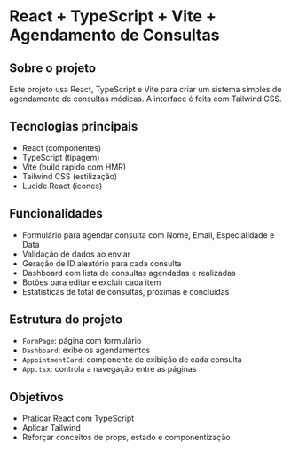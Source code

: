 # React + TypeScript + Vite + Agendamento de Consultas

## Sobre o projeto

Este projeto usa React, TypeScript e Vite para criar um sistema simples de agendamento de consultas médicas. A interface é feita com Tailwind CSS.

## Tecnologias principais

- React (componentes)  
- TypeScript (tipagem)  
- Vite (build rápido com HMR)  
- Tailwind CSS (estilização)  
- Lucide React (ícones)  

## Funcionalidades

- Formulário para agendar consulta com Nome, Email, Especialidade e Data  
- Validação de dados ao enviar  
- Geração de ID aleatório para cada consulta  
- Dashboard com lista de consultas agendadas e realizadas  
- Botões para editar e excluir cada item  
- Estatísticas de total de consultas, próximas e concluídas  

## Estrutura do projeto

- `FormPage`: página com formulário  
- `Dashboard`: exibe os agendamentos  
- `AppointmentCard`: componente de exibição de cada consulta  
- `App.tsx`: controla a navegação entre as páginas  

## Objetivos

- Praticar React com TypeScript  
- Aplicar Tailwind   
- Reforçar conceitos de props, estado e componentização  
